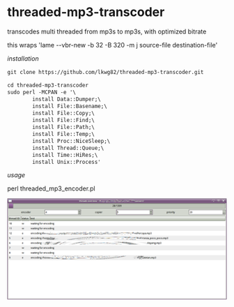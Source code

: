 threaded-mp3-transcoder
=======================

transcodes multi threaded from mp3s to mp3s, with optimized bitrate

this wraps 'lame --vbr-new -b 32 -B 320 -m j source-file destination-file'


_installation_



```
git clone https://github.com/lkwg82/threaded-mp3-transcoder.git
```

```
cd threaded-mp3-transcoder 
sudo perl -MCPAN -e '\
        install Data::Dumper;\
        install File::Basename;\
        install File::Copy;\
        install File::Find;\
        install File::Path;\
        install File::Temp;\
        install Proc::NiceSleep;\
        install Thread::Queue;\
        install Time::HiRes;\
        install Unix::Process'
```

_usage_

perl threaded_mp3_encoder.pl <source-directory> <target-directory>

![screenshot](https://github.com/lkwg82/threaded-mp3-transcoder/blob/master/screenshot.png?raw=true "Optional title")
